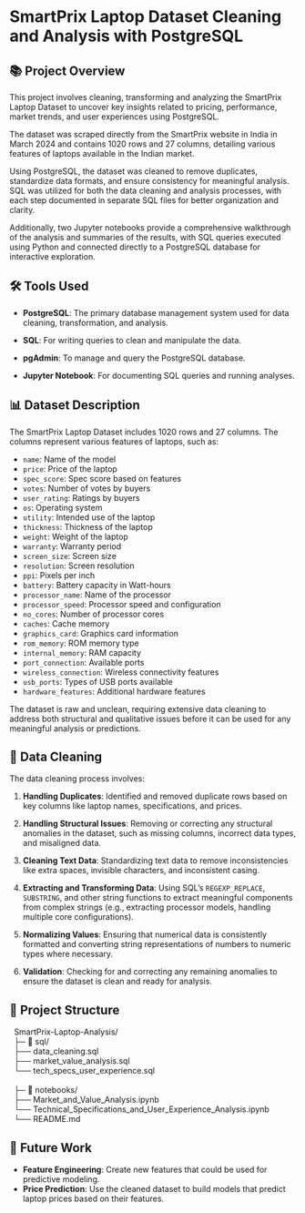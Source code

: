 # SmartPrix Laptop Dataset Cleaning and Analysis with PostgreSQL

## 📚 Project Overview

This project involves cleaning, transforming and analyzing the SmartPrix Laptop Dataset to uncover key insights related to pricing, performance, market trends, and user experiences using PostgreSQL. 

The dataset was scraped directly from the SmartPrix website in India in March 2024 and contains 1020 rows and 27 columns, detailing various features of laptops available in the Indian market.

Using PostgreSQL, the dataset was cleaned to remove duplicates, standardize data formats, and ensure consistency for meaningful analysis. SQL was utilized for both the data cleaning and analysis processes, with each step documented in separate SQL files for better organization and clarity. 

Additionally, two Jupyter notebooks provide a comprehensive walkthrough of the analysis and summaries of the results, with SQL queries executed using Python and connected directly to a PostgreSQL database for interactive exploration.


## 🛠️ Tools Used

- **PostgreSQL**: The primary database management system used for data cleaning, transformation, and analysis.

- **SQL**: For writing queries to clean and manipulate the data.

- **pgAdmin**: To manage and query the PostgreSQL database.

- **Jupyter Notebook**: For documenting SQL queries and running analyses.


## 📊 Dataset Description

The SmartPrix Laptop Dataset includes 1020 rows and 27 columns. The columns represent various features of laptops, such as:

- `name`: Name of the model
- `price`: Price of the laptop
- `spec_score`: Spec score based on features
- `votes`: Number of votes by buyers
- `user_rating`: Ratings by buyers
- `os`: Operating system
- `utility`: Intended use of the laptop
- `thickness`: Thickness of the laptop
- `weight`: Weight of the laptop
- `warranty`: Warranty period
- `screen_size`: Screen size
- `resolution`: Screen resolution
- `ppi`: Pixels per inch
- `battery`: Battery capacity in Watt-hours
- `processor_name`: Name of the processor
- `processor_speed`: Processor speed and configuration
- `no_cores`: Number of processor cores
- `caches`: Cache memory
- `graphics_card`: Graphics card information
- `rom_memory`: ROM memory type
- `internal_memory`: RAM capacity
- `port_connection`: Available ports
- `wireless_connection`: Wireless connectivity features
- `usb_ports`: Types of USB ports available
- `hardware_features`: Additional hardware features

The dataset is raw and unclean, requiring extensive data cleaning to address both structural and qualitative issues before it can be used for any meaningful analysis or predictions.


## 🧼 Data Cleaning

The data cleaning process involves:

1. **Handling Duplicates**: Identified and removed duplicate rows based on key columns like laptop names, specifications, and prices.

2. **Handling Structural Issues**: Removing or correcting any structural anomalies in the dataset, such as missing columns, incorrect data types, and misaligned data.

3. **Cleaning Text Data**: Standardizing text data to remove inconsistencies like extra spaces, invisible characters, and inconsistent casing.

4. **Extracting and Transforming Data**: Using SQL’s `REGEXP_REPLACE`, `SUBSTRING`, and other string functions to extract meaningful components from complex strings (e.g., extracting processor models, handling multiple core configurations).

5. **Normalizing Values**: Ensuring that numerical data is consistently formatted and converting string representations of numbers to numeric types where necessary.

6. **Validation**: Checking for and correcting any remaining anomalies to ensure the dataset is clean and ready for analysis.


## 📁 Project Structure

&nbsp;&nbsp;SmartPrix-Laptop-Analysis/  
&nbsp;&nbsp;├─ 📁 sql/  
&nbsp;&nbsp;├── data_cleaning.sql  
&nbsp;&nbsp;├── market_value_analysis.sql  
&nbsp;&nbsp;└── tech_specs_user_experience.sql  
&nbsp;&nbsp;  
&nbsp;&nbsp;├─ 📁 notebooks/  
&nbsp;&nbsp;├── Market_and_Value_Analysis.ipynb  
&nbsp;&nbsp;└── Technical_Specifications_and_User_Experience_Analysis.ipynb  
&nbsp;&nbsp;└── README.md  



## 🔄 Future Work

- **Feature Engineering**: Create new features that could be used for predictive modeling.
- **Price Prediction**: Use the cleaned dataset to build models that predict laptop prices based on their features.
